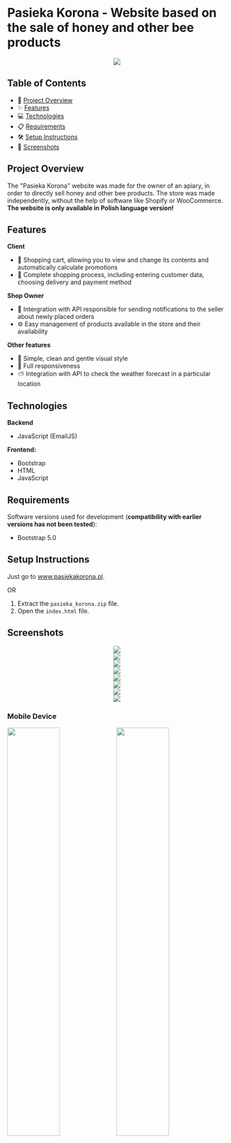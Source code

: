 # Pasieka Korona - Website based on the sale of honey and other bee products

<div align="center">
  <img src="./ss/logo.png"/>
</div>

## Table of Contents
- 🚀 [Project Overview](#project-overview)
- ✨ [Features](#features)
- 💻 [Technologies](#technologies)
- 📋 [Requirements](#requirements)
- 🛠️ [Setup Instructions](#setup-instructions)
- 📸 [Screenshots](#screenshots)

## Project Overview

The "Pasieka Korona" website was made for the owner of an apiary, in order to directly sell honey and other bee products. The store was made independently, without the help of software like Shopify or WooCommerce. **The website is only available in Polish language version!**

## Features

**Client**
- 🛒 Shopping cart, allowing you to view and change its contents and automatically calculate promotions
- 📝 Complete shopping process, including entering customer data, choosing delivery and payment method

**Shop Owner**
- 🔔 Intergration with API responsible for sending notifications to the seller about newly placed orders
- ⚙️ Easy management of products available in the store and their availability

**Other features**
- 🎨 Simple, clean and gentle visual style
- 📱 Full responsiveness
- ⛅ Integration with API to check the weather forecast in a particular location

## Technologies

**Backend**
- JavaScript (EmailJS)

**Frontend:**
- Bootstrap
- HTML
- JavaScript

## Requirements
Software versions used for development (**compatibility with earlier versions has not been tested**):
- Bootstrap 5.0

## Setup Instructions

Just go to www.pasiekakorona.pl.

OR

1. Extract the `pasieka_korona.zip` file.
2. Open the `index.html` file.

## Screenshots
<div align="center">
  <img src="./ss/ss1.png"/>
</div>
<div align="center">
  <img src="./ss/ss2.png"/>
</div>
<div align="center">
  <img src="./ss/ss3.png"/>
</div>
<div align="center">
  <img src="./ss/ss4.png"/>
</div>
<div align="center">
  <img src="./ss/ss5.png"/>
</div>
<div align="center">
  <img src="./ss/ss6.png"/>
</div>
<div align="center">
  <img src="./ss/ss7.png"/>
</div>
<div align="center">
  <img src="./ss/ss8.png"/>
</div>

### Mobile Device

<img src="./ss/ss9.jpg" width="49%"/> <img src="./ss/ss10.jpg" width="49%"/>
